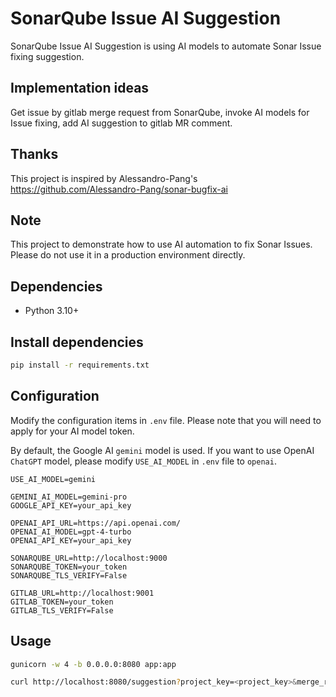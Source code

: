 # SonarQube Issue AI Suggestion

SonarQube Issue AI Suggestion is using AI models to automate Sonar Issue fixing suggestion.

## Implementation ideas

Get issue by gitlab merge request from SonarQube, invoke AI models for Issue fixing, add AI suggestion to gitlab MR comment.

## Thanks

This project is inspired by Alessandro-Pang's https://github.com/Alessandro-Pang/sonar-bugfix-ai

## Note

This project to demonstrate how to use AI automation to fix Sonar Issues. Please do not use it in a production environment directly.

## Dependencies

- Python 3.10+

## Install dependencies

```bash
pip install -r requirements.txt
```

## Configuration

Modify the configuration items in `.env` file. Please note that you will need to apply for your AI ​​model token.

By default, the Google AI `gemini` model is used. If you want to use OpenAI `ChatGPT` model, please modify `USE_AI_MODEL` in `.env` file to `openai`.

```dotenv
USE_AI_MODEL=gemini

GEMINI_AI_MODEL=gemini-pro
GOOGLE_API_KEY=your_api_key

OPENAI_API_URL=https://api.openai.com/
OPENAI_AI_MODEL=gpt-4-turbo
OPENAI_API_KEY=your_api_key

SONARQUBE_URL=http://localhost:9000
SONARQUBE_TOKEN=your_token
SONARQUBE_TLS_VERIFY=False

GITLAB_URL=http://localhost:9001
GITLAB_TOKEN=your_token
GITLAB_TLS_VERIFY=False
```

## Usage

```bash
gunicorn -w 4 -b 0.0.0.0:8080 app:app

curl http://localhost:8080/suggestion?project_key=<project_key>&merge_request_iid=<merge_request_iid>

```
